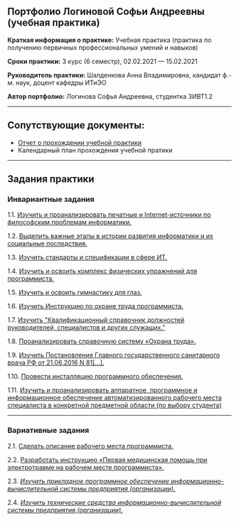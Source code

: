 ## Портфолио Логиновой Софьи Андреевны (учебная практика)

**Краткая информация о практике:** Учебная практика (практика по получению первичных профессиональных умений и навыков) 

**Сроки практики:** 3 курс (6 семестр), 02.02.2021 — 15.02.2021

**Руководитель практики:** Шалденкова Анна Владимировна,  кандидат ф.-м. наук, доцент кафедры ИТиЭО

**Автор портфолио:** Логинова Софья Андреевна, студентка 3ИВТ1.2

------------

## Сопутствующие документы:
- [Отчет о прохождении учебной практики](https://github.com/sonyadk/feb-practice-21/blob/main/%D0%9B%D0%BE%D0%B3%D0%B8%D0%BD%D0%BE%D0%B2%D0%B0%20%D0%A1%D0%BE%D1%84%D1%8C%D1%8F%20%D0%9E%D1%82%D1%87%D0%B5%D1%82%203%20%D0%BA%D1%83%D1%80%D1%81%20%D0%98%D0%92%D0%A2.pdf "Отчет о прохождении учебной практики")
- Календарный план прохождения учебной пратики

------------

## Задания практики

### Инвариантные задания

1.1. [Изучить и проанализировать печатные и Internet-источники по философским проблемам информатики.](https://github.com/sonyadk/feb-practice-21/tree/main/1.1 "Изучить и проанализировать печатные и Internet-источники по философским проблемам информатики.")

1.2. [Выделить важные этапы в истории развития информатики и их социальные последствия.](https://github.com/sonyadk/feb-practice-21/tree/main/1.2 "Выделить важные этапы в истории развития информатики и их социальные последствия.")

1.3. [Изучить стандарты и спецификации в сфере ИТ.](https://github.com/sonyadk/feb-practice-21/tree/main/1.3 "Изучить стандарты и спецификации в сфере ИТ.")

1.4. [Изучить и освоить комплекс физических упражнений для программиста.](https://github.com/sonyadk/feb-practice-21/tree/main/1.4 "Изучить и освоить комплекс физических упражнений для программиста.")

1.5. [Изучить и освоить гимнастику для глаз.](https://github.com/sonyadk/feb-practice-21/tree/main/1.5 "Изучить и освоить гимнастику для глаз.")

1.6. [Изучить Инструкцию по охране труда программиста.](https://github.com/sonyadk/feb-practice-21/tree/main/1.6 "Изучить Инструкцию по охране труда программиста.")

1.7. [Изучить "Квалификационный справочник должностей руководителей, специалистов и других служащих."](https://github.com/sonyadk/feb-practice-21/tree/main/1.7 "Изучить Квалификационный справочник должностей руководителей, специалистов и других служащих.")

1.8. [Проанализировать справочную систему «Охрана труда».](https://github.com/sonyadk/feb-practice-21/tree/main/1.8 "Проанализировать справочную систему «Охрана труда».")

1.9. [Изучить Постановление Главного государственного санитарного врача РФ от 21.06.2016 N 81[...].](https://github.com/sonyadk/feb-practice-21/tree/main/1.9 "Изучить Постановление Главного государственного санитарного врача РФ от 21.06.2016 N 81[...].")

1.10. [Провести инсталляцию программного обеспечения.](https://github.com/sonyadk/feb-practice-21/tree/main/1.10 "Провести инсталляцию программного обеспечения.")

1.11. [Изучить и проанализировать аппаратное, программное и информационное обеспечение автоматизированного рабочего места специалиста в конкретной предметной области (по выбору студента)](https://github.com/sonyadk/feb-practice-21/tree/main/1.11 "Изучить и проанализировать аппаратное, программное и информационное обеспечение автоматизированного рабочего места специалиста в конкретной предметной области (по выбору студента).")

------------

### Вариативные задания

2.1.  [Сделать описание рабочего места программиста.](https://github.com/sonyadk/feb-practice-21/tree/main/2.1 "Сделать описание рабочего места программиста.")

2.2. [Разработать инструкцию «Первая медицинская помощь при электротравме на рабочем месте программиста».](https://github.com/sonyadk/feb-practice-21/tree/main/2.2 "Разработать инструкцию «Первая медицинская помощь при электротравме на рабочем месте программиста».")

2.3. *[Изучить прикладное программное обеспечение информационно-вычислительной системы предприятия (организации).](https://github.com/sonyadk/feb-practice-21/tree/main/2.3 "Изучить прикладное программное обеспечение информационно-вычислительной системы предприятия (организации).")*

2.4. *[Изучить технические средства информационно-вычислительной системы предприятия (организации).](https://github.com/sonyadk/feb-practice-21/tree/main/2.4 "Изучить технические средства информационно-вычислительной системы предприятия (организации).")*
